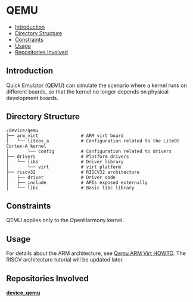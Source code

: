 # QEMU<a name="EN-US_TOPIC_0000001101286951"></a>

-   [Introduction](#section11660541593)
-   [Directory Structure](#section161941989596)
-   [Constraints](#section119744591305)
-   [Usage](#section169045116126)
-   [Repositories Involved](#section1371113476307)

## Introduction<a name="section11660541593"></a>

Quick Emulator \(QEMU\) can simulate the scenario where a kernel runs on different boards, so that the kernel no longer depends on physical development boards.

## Directory Structure<a name="section161941989596"></a>

```
/device/qemu
├── arm_virt                # ARM virt board
│   └── liteos_a            # Configuration related to the LiteOS Cortex-A kernel
│       └── config          # Configuration related to drivers
├── drivers                 # Platform drivers
│   └── libs                # Driver library
│       └── virt            # virt platform
├── riscv32                 # RISCV32 architecture
│   ├── driver              # Driver code
│   ├── include             # APIs exposed externally
│   └── libc                # Basic libc library
```

## Constraints<a name="section119744591305"></a>

QEMU applies only to the OpenHarmony kernel.

## Usage<a name="section169045116126"></a>

For details about the ARM architecture, see  [Qemu ARM Virt HOWTO](https://gitee.com/openharmony/device_qemu/blob/master/arm/virt/README.en.md). The RISCV architecture tutorial will be updated later.

## Repositories Involved<a name="section1371113476307"></a>

**[device\_qemu](https://gitee.com/openharmony/device_qemu/tree/master)**

